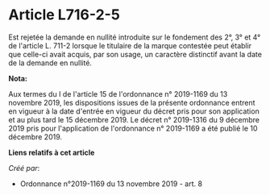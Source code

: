 # Article L716-2-5

Est rejetée la demande en nullité introduite sur le fondement des 2°, 3° et 4° de l'article L. 711-2 lorsque le titulaire de
la marque contestée peut établir que celle-ci avait acquis, par son usage, un caractère distinctif avant la date de la
demande en nullité.

**Nota:**

Aux termes du I de l'article 15 de l'ordonnance n° 2019-1169 du 13 novembre 2019, les dispositions issues de la présente
ordonnance entrent en vigueur à la date d'entrée en vigueur du décret pris pour son application et au plus tard le 15
décembre 2019. Le décret n° 2019-1316 du 9 décembre 2019 pris pour l'application de l'ordonnance n° 2019-1169 a été publié le
10 décembre 2019.

**Liens relatifs à cet article**

_Créé par_:

  - Ordonnance n°2019-1169 du 13 novembre 2019 - art. 8

